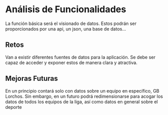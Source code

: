 # Análisis de Funcionalidades

La función básica será el visionado de datos. Estos podrán ser proporcionados por una api, un json, una base de datos...

## Retos

Van a existir diferentes fuentes de datos para la aplicación. Se debe ser capaz de acceder y exponer estos de manera clara y atractiva.

## Mejoras Futuras

En un principio contará solo con datos sobre un equipo en específico, GB Lorchos. Sin embargo, en un futuro podrá redimensionarse para acogar los datos de todos los equipos de la liga, así como datos en general sobre el deporte